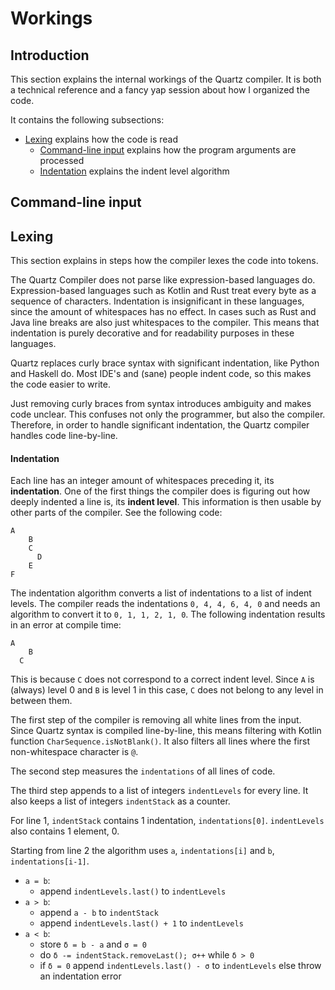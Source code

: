 # Workings
## Introduction
This section explains the internal workings of the Quartz compiler.
It is both a technical reference and a fancy yap session about how I organized the code.

It contains the following subsections:
* [Lexing](#lexing) explains how the code is read
  * [Command-line input](#command-line-input) explains how the program arguments are processed
  * [Indentation](#indentation) explains the indent level algorithm

## Command-line input


## Lexing
This section explains in steps how the compiler lexes the code into tokens.

The Quartz Compiler does not parse like expression-based languages do.
Expression-based languages such as Kotlin and Rust treat every byte as a sequence of characters.
Indentation is insignificant in these languages, since the amount of whitespaces has no effect.
In cases such as Rust and Java line breaks are also just whitespaces to the compiler.
This means that indentation is purely decorative and for readability purposes in these languages.

Quartz replaces curly brace syntax with significant indentation, like Python and Haskell do.
Most IDE's and (sane) people indent code, so this makes the code easier to write.

Just removing curly braces from syntax introduces ambiguity and makes code unclear.
This confuses not only the programmer, but also the compiler.
Therefore, in order to handle significant indentation, the Quartz compiler handles code line-by-line.

#### Indentation
Each line has an integer amount of whitespaces preceding it, its **indentation**.
One of the first things the compiler does is figuring out how deeply indented a line is, its **indent level**.
This information is then usable by other parts of the compiler.
See the following code:
```
A
    B
    C
      D
    E
F
```
The indentation algorithm converts a list of indentations to a list of indent levels.
The compiler reads the indentations `0, 4, 4, 6, 4, 0` and needs an algorithm to convert it to `0, 1, 1, 2, 1, 0`.
The following indentation results in an error at compile time:
```
A
    B
  C
```
This is because `C` does not correspond to a correct indent level.
Since `A` is (always) level 0 and `B` is level 1 in this case, `C` does not belong to any level in between them.

The first step of the compiler is removing all white lines from the input.
Since Quartz syntax is compiled line-by-line, this means filtering with Kotlin function `CharSequence.isNotBlank()`.
It also filters all lines where the first non-whitespace character is `@`.

The second step measures the `indentations` of all lines of code.

The third step appends to a list of integers `indentLevels` for every line.
It also keeps a list of integers `indentStack` as a counter.

For line 1, `indentStack` contains 1 indentation, `indentations[0]`.
`indentLevels` also contains 1 element, 0.

Starting from line 2 the algorithm uses `a`, `indentations[i]` and `b`, `indentations[i-1]`.
- `a = b`: 
  - append `indentLevels.last()` to `indentLevels`
- `a > b`: 
  - append `a - b` to `indentStack`
  - append `indentLevels.last() + 1` to `indentLevels`
- `a < b`:
  - store `δ = b - a` and `σ = 0`
  - do `δ -= indentStack.removeLast(); σ++` while `δ > 0`
  - if `δ = 0` append `indentLevels.last() - σ` to `indentLevels` else throw an indentation error
